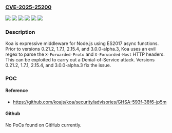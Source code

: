 ### [CVE-2025-25200](https://cve.mitre.org/cgi-bin/cvename.cgi?name=CVE-2025-25200)
![](https://img.shields.io/static/v1?label=Product&message=koa&color=blue)
![](https://img.shields.io/static/v1?label=Version&message=%3C%200.21.2%20&color=brightgreen)
![](https://img.shields.io/static/v1?label=Version&message=%3E%3D%201.0.0%2C%20%3C%201.7.1%20&color=brightgreen)
![](https://img.shields.io/static/v1?label=Version&message=%3E%3D%202.0.0-alpha.1%2C%20%3C%202.15.4%20&color=brightgreen)
![](https://img.shields.io/static/v1?label=Version&message=%3E%3D%203.0.0-alpha.0%2C%20%3C%20%3C%203.0.0-alpha.3%20&color=brightgreen)
![](https://img.shields.io/static/v1?label=Vulnerability&message=CWE-1333%3A%20Inefficient%20Regular%20Expression%20Complexity&color=brightgreen)

### Description

Koa is expressive middleware for Node.js using ES2017 async functions. Prior to versions 0.21.2, 1.7.1, 2.15.4, and 3.0.0-alpha.3, Koa uses an evil regex to parse the `X-Forwarded-Proto` and `X-Forwarded-Host` HTTP headers. This can be exploited to carry out a Denial-of-Service attack. Versions 0.21.2, 1.7.1, 2.15.4, and 3.0.0-alpha.3 fix the issue.

### POC

#### Reference
- https://github.com/koajs/koa/security/advisories/GHSA-593f-38f6-jp5m

#### Github
No PoCs found on GitHub currently.

